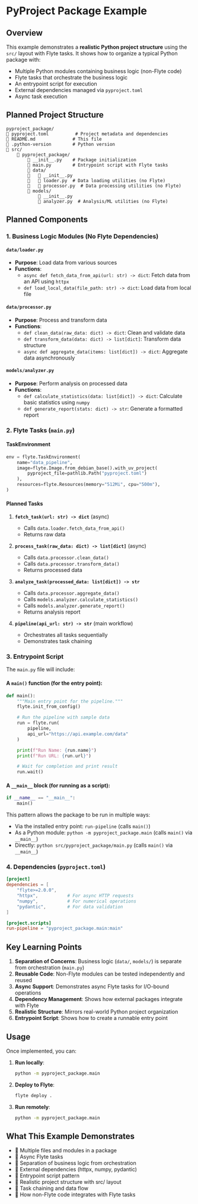 # PyProject Package Example

## Overview

This example demonstrates a **realistic Python project structure** using the `src/` layout with Flyte tasks. It shows how to organize a typical Python package with:

- Multiple Python modules containing business logic (non-Flyte code)
- Flyte tasks that orchestrate the business logic
- An entrypoint script for execution
- External dependencies managed via `pyproject.toml`
- Async task execution

## Planned Project Structure

```
pyproject_package/
   pyproject.toml          # Project metadata and dependencies
   README.md              # This file
   .python-version        # Python version
   src/
       pyproject_package/
           __init__.py    # Package initialization
           main.py        # Entrypoint script with Flyte tasks
           data/
              __init__.py
              loader.py  # Data loading utilities (no Flyte)
              processor.py  # Data processing utilities (no Flyte)
           models/
               __init__.py
               analyzer.py  # Analysis/ML utilities (no Flyte)
```

## Planned Components

### 1. Business Logic Modules (No Flyte Dependencies)

#### `data/loader.py`
- **Purpose**: Load data from various sources
- **Functions**:
  - `async def fetch_data_from_api(url: str) -> dict`: Fetch data from an API using `httpx`
  - `def load_local_data(file_path: str) -> dict`: Load data from local file

#### `data/processor.py`
- **Purpose**: Process and transform data
- **Functions**:
  - `def clean_data(raw_data: dict) -> dict`: Clean and validate data
  - `def transform_data(data: dict) -> list[dict]`: Transform data structure
  - `async def aggregate_data(items: list[dict]) -> dict`: Aggregate data asynchronously

#### `models/analyzer.py`
- **Purpose**: Perform analysis on processed data
- **Functions**:
  - `def calculate_statistics(data: list[dict]) -> dict`: Calculate basic statistics using `numpy`
  - `def generate_report(stats: dict) -> str`: Generate a formatted report

### 2. Flyte Tasks (`main.py`)

#### TaskEnvironment
```python
env = flyte.TaskEnvironment(
    name="data_pipeline",
    image=flyte.Image.from_debian_base().with_uv_project(
        pyproject_file=pathlib.Path("pyproject.toml")
    ),
    resources=flyte.Resources(memory="512Mi", cpu="500m"),
)
```

#### Planned Tasks

1. **`fetch_task(url: str) -> dict`** (async)
   - Calls `data.loader.fetch_data_from_api()`
   - Returns raw data

2. **`process_task(raw_data: dict) -> list[dict]`** (async)
   - Calls `data.processor.clean_data()`
   - Calls `data.processor.transform_data()`
   - Returns processed data

3. **`analyze_task(processed_data: list[dict]) -> str`**
   - Calls `data.processor.aggregate_data()`
   - Calls `models.analyzer.calculate_statistics()`
   - Calls `models.analyzer.generate_report()`
   - Returns analysis report

4. **`pipeline(api_url: str) -> str`** (main workflow)
   - Orchestrates all tasks sequentially
   - Demonstrates task chaining

### 3. Entrypoint Script

The `main.py` file will include:

#### A `main()` function (for the entry point):
```python
def main():
    """Main entry point for the pipeline."""
    flyte.init_from_config()

    # Run the pipeline with sample data
    run = flyte.run(
        pipeline,
        api_url="https://api.example.com/data"
    )

    print(f"Run Name: {run.name}")
    print(f"Run URL: {run.url}")

    # Wait for completion and print result
    run.wait()
```

#### A `__main__` block (for running as a script):
```python
if __name__ == "__main__":
    main()
```

This pattern allows the package to be run in multiple ways:
- Via the installed entry point: `run-pipeline` (calls `main()`)
- As a Python module: `python -m pyproject_package.main` (calls `main()` via `__main__`)
- Directly: `python src/pyproject_package/main.py` (calls `main()` via `__main__`)

### 4. Dependencies (`pyproject.toml`)

```toml
[project]
dependencies = [
    "flyte>=2.0.0",
    "httpx",           # For async HTTP requests
    "numpy",           # For numerical operations
    "pydantic",        # For data validation
]

[project.scripts]
run-pipeline = "pyproject_package.main:main"
```

## Key Learning Points

1. **Separation of Concerns**: Business logic (`data/`, `models/`) is separate from orchestration (`main.py`)
2. **Reusable Code**: Non-Flyte modules can be tested independently and reused
3. **Async Support**: Demonstrates async Flyte tasks for I/O-bound operations
4. **Dependency Management**: Shows how external packages integrate with Flyte
5. **Realistic Structure**: Mirrors real-world Python project organization
6. **Entrypoint Script**: Shows how to create a runnable entry point

## Usage

Once implemented, you can:

1. **Run locally**:
   ```bash
   python -m pyproject_package.main
   ```

2. **Deploy to Flyte**:
   ```bash
   flyte deploy .
   ```

3. **Run remotely**:
   ```bash
   python -m pyproject_package.main
   ```

## What This Example Demonstrates

-  Multiple files and modules in a package
-  Async Flyte tasks
-  Separation of business logic from orchestration
-  External dependencies (httpx, numpy, pydantic)
-  Entrypoint script pattern
-  Realistic project structure with src/ layout
-  Task chaining and data flow
-  How non-Flyte code integrates with Flyte tasks
